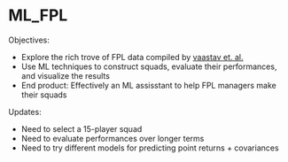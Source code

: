 # ML_FPL

Objectives:
* Explore the rich trove of FPL data compiled by <a href="https://github.com/vaastav/Fantasy-Premier-League">vaastav et. al. </a>
* Use ML techniques to construct squads, evaluate their performances, and visualize the results
* End product: Effectively an ML assisstant to help FPL managers make their squads


Updates:
* Need to select a 15-player squad
* Need to evaluate performances over longer terms
* Need to try different models for predicting point returns + covariances